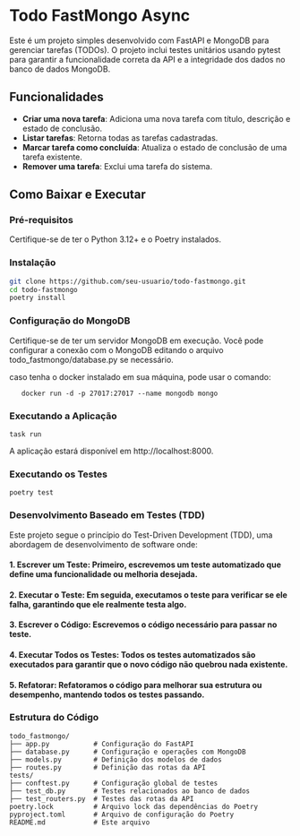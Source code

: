 # Todo FastMongo Async
Este é um projeto simples desenvolvido com FastAPI e MongoDB para gerenciar tarefas (TODOs). O projeto inclui testes unitários usando pytest para garantir a funcionalidade correta da API e a integridade dos dados no banco de dados MongoDB.

## Funcionalidades

- **Criar uma nova tarefa**: Adiciona uma nova tarefa com título, descrição e estado de conclusão.
- **Listar tarefas**: Retorna todas as tarefas cadastradas.
- **Marcar tarefa como concluída**: Atualiza o estado de conclusão de uma tarefa existente.
- **Remover uma tarefa**: Exclui uma tarefa do sistema.

## Como Baixar e Executar

### Pré-requisitos

Certifique-se de ter o Python 3.12+ e o Poetry instalados.

### Instalação

```bash
git clone https://github.com/seu-usuario/todo-fastmongo.git
cd todo-fastmongo
poetry install
```

### Configuração do MongoDB

Certifique-se de ter um servidor MongoDB em execução. Você pode configurar a conexão com o MongoDB editando o arquivo todo_fastmongo/database.py se necessário.

caso tenha o docker instalado em sua máquina, pode usar o comando:
```
   docker run -d -p 27017:27017 --name mongodb mongo
```

### Executando a Aplicação
```
task run
```
A aplicação estará disponível em http://localhost:8000.

### Executando os Testes
```
poetry test
```

### Desenvolvimento Baseado em Testes (TDD)
Este projeto segue o princípio do Test-Driven Development (TDD), uma abordagem de desenvolvimento de software onde:

#### 1. Escrever um Teste: Primeiro, escrevemos um teste automatizado que define uma funcionalidade ou melhoria desejada.
#### 2. Executar o Teste: Em seguida, executamos o teste para verificar se ele falha, garantindo que ele realmente testa algo.
#### 3. Escrever o Código: Escrevemos o código necessário para passar no teste.
#### 4. Executar Todos os Testes: Todos os testes automatizados são executados para garantir que o novo código não quebrou nada existente.
#### 5. Refatorar: Refatoramos o código para melhorar sua estrutura ou desempenho, mantendo todos os testes passando.


### Estrutura do Código
```
todo_fastmongo/
├── app.py           # Configuração do FastAPI
├── database.py      # Configuração e operações com MongoDB
├── models.py        # Definição dos modelos de dados
├── routes.py        # Definição das rotas da API
tests/
├── conftest.py      # Configuração global de testes
├── test_db.py       # Testes relacionados ao banco de dados
├── test_routers.py  # Testes das rotas da API
poetry.lock          # Arquivo lock das dependências do Poetry
pyproject.toml       # Arquivo de configuração do Poetry
README.md            # Este arquivo


```